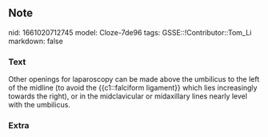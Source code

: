 ## Note
nid: 1661020712745
model: Cloze-7de96
tags: GSSE::!Contributor::Tom_Li
markdown: false

### Text
<div>
  Other openings for laparoscopy can be made above the umbilicus to
  the left of the midline (to avoid the {{c1::falciform ligament}}
  which lies increasingly towards the right), or in the
  midclavicular or midaxillary lines nearly level with the
  umbilicus.
</div>

### Extra

